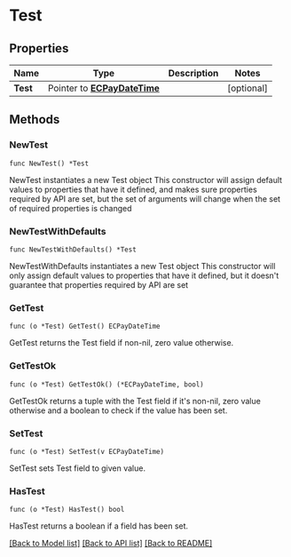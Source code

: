 # Test

## Properties

Name | Type | Description | Notes
------------ | ------------- | ------------- | -------------
**Test** | Pointer to [**ECPayDateTime**](ECPayDateTime.md) |  | [optional] 

## Methods

### NewTest

`func NewTest() *Test`

NewTest instantiates a new Test object
This constructor will assign default values to properties that have it defined,
and makes sure properties required by API are set, but the set of arguments
will change when the set of required properties is changed

### NewTestWithDefaults

`func NewTestWithDefaults() *Test`

NewTestWithDefaults instantiates a new Test object
This constructor will only assign default values to properties that have it defined,
but it doesn't guarantee that properties required by API are set

### GetTest

`func (o *Test) GetTest() ECPayDateTime`

GetTest returns the Test field if non-nil, zero value otherwise.

### GetTestOk

`func (o *Test) GetTestOk() (*ECPayDateTime, bool)`

GetTestOk returns a tuple with the Test field if it's non-nil, zero value otherwise
and a boolean to check if the value has been set.

### SetTest

`func (o *Test) SetTest(v ECPayDateTime)`

SetTest sets Test field to given value.

### HasTest

`func (o *Test) HasTest() bool`

HasTest returns a boolean if a field has been set.


[[Back to Model list]](../README.md#documentation-for-models) [[Back to API list]](../README.md#documentation-for-api-endpoints) [[Back to README]](../README.md)


